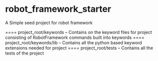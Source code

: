 robot_framework_starter
=======================

A Simple seed project for robot framework


==== project_root/keywords
– Contains on the keyword files for project consisting of
RobotFramework commands built into keywords
==== project_root/keywords/lib
– Contains all the python based keyword extensions needed for
project
==== project_root/tests
– Contains all the tests of the project
